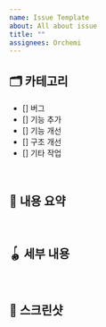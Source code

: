 ```yaml
---
name: Issue Template
about: All about issue
title: ""
assignees: Orchemi
---
```


## 🗂️ 카테고리

- [] 버그
- [] 기능 추가
- [] 기능 개선
- [] 구조 개선
- [] 기타 작업

<br />

## 🎯 내용 요약

<br />

## 🪀 세부 내용

<!-- 어떤 내용의 작업이 필요한지 자세히 설명해주세요 -->

<br />

## 📸 스크린샷

<!-- 화면이 있다면, 캡쳐본을 첨부해주세요. -->
